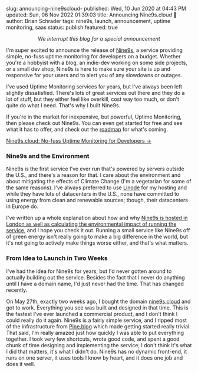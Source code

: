 slug: announcing-nine9scloud-
published: Wed, 10 Jun 2020 at 04:43 PM
updated: Sun, 06 Nov 2022 01:39:03 
title: Announcing Nine9s.cloud 🎉
author: Brian Schrader
tags: nine9s, launch, announcement, uptime monitoring, saas
status: publish
featured: true

<center><i>We interrupt this blog for a special announcement</i></center>

I'm super excited to announce the release of [Nine9s][1], a service providing simple, no-fuss uptime monitoring for developers on a budget. Whether you're a hobbyist with a blog, an indie-dev working on some side projects, or a small dev shop, Nine9s is here to make sure your site is up and responsive for your users and to alert you of any slowdowns or outages.

I've used Uptime Monitoring services for years, but I've always been left slightly dissatisfied. There's lots of great services out there and they do a lot of stuff, but they either feel like overkill, cost way too much, or don't quite do what I need. That's why I built Nine9s.

If you're in the market for inexpensive, but powerful, Uptime Monitoring, then please check out Nine9s. You can even get started for free and see what it has to offer, and check out the [roadmap][3] for what's coming.

[Nine9s.cloud: No-fuss Uptime Monitoring for Developers &#8594;][1]


### Nine9s and the Environment

Nine9s is the first service I've ever run that's powered by servers outside the U.S., and there's a reason for that. I care about the environment and about mitigating the effects of Climate Change (I'm a vegetarian for some of the same reasons). I've always preferred to use [Linode][6] for my hosting and while they have lots of datacenters in the U.S., none have committed to using energy from clean and renewable sources; though, their datacenters in Europe do.

I've written up a whole explanation about how and why [Nine9s is hosted in London as well as calculating the environmental impact of running the service][2], and I hope you check it out. Running a small service like Nine9s off of green energy isn't really going to make a big difference in the world, but it's not going to actively make things worse either, and that's what matters.


### From Idea to Launch in Two Weeks

I've had the idea for Nine9s for years, but I'd never gotten around to actually building out the service. Besides the fact that I never do anything until I have a domain name, I'd just never had the time. That has changed recently.

On May 27th, exactly two weeks ago, I bought the domain [nine9s.cloud][1] and got to work. Everything you see was built and designed in that time. This is the fastest I've ever launched a commercial product, and I don't think I could really do it again. Nine9s is a fairly simple service, and I ripped most of the infrastructure from [Pine.blog][4] which made getting started really trivial. That said, I'm really amazed just how quickly I was able to put everything together. I took very few shortcuts, wrote good code, and spent a good chunk of time designing and implementing the service; I don't think it's what I did that matters, it's what I didn't do. Nine9s has no dynamic front-end, it runs on one server, it uses tools I know by heart, and it does one job and does it well.

[1]: https://nine9s.cloud/?ref=ba
[2]: https://nine9s.cloud/kb/infrastructure
[3]: https://nine9s.cloud/kb/feature-roadmap
[4]: https://pine.blog/
[5]: https://github.com/davidmote
[6]: https://www.linode.com
